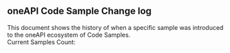 ## oneAPI Code Sample Change log

This document shows the history of when a specific sample was introduced to the oneAPI ecosystem of Code Samples.<br>Current Samples Count: 